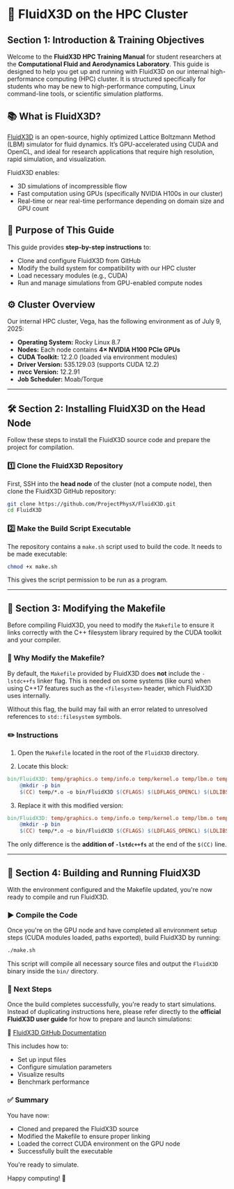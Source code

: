 
# 🚀 FluidX3D on the HPC Cluster  
## Section 1: Introduction & Training Objectives

Welcome to the **FluidX3D HPC Training Manual** for student researchers at the **Computational Fluid and Aerodynamics Laboratory**. This guide is designed to help you get up and running with FluidX3D on our internal high-performance computing (HPC) cluster. It is structured specifically for students who may be new to high-performance computing, Linux command-line tools, or scientific simulation platforms.

## 📚 What is FluidX3D?

[FluidX3D](https://github.com/ProjectPhysX/FluidX3D) is an open-source, highly optimized Lattice Boltzmann Method (LBM) simulator for fluid dynamics. It’s GPU-accelerated using CUDA and OpenCL, and ideal for research applications that require high resolution, rapid simulation, and visualization.

FluidX3D enables:

- 3D simulations of incompressible flow
- Fast computation using GPUs (specifically NVIDIA H100s in our cluster)
- Real-time or near real-time performance depending on domain size and GPU count

## 🎯 Purpose of This Guide

This guide provides **step-by-step instructions** to:

- Clone and configure FluidX3D from GitHub
- Modify the build system for compatibility with our HPC cluster
- Load necessary modules (e.g., CUDA)
- Run and manage simulations from GPU-enabled compute nodes

## ⚙️ Cluster Overview

Our internal HPC cluster, Vega, has the following environment as of July 9, 2025:

- **Operating System:** Rocky Linux 8.7  
- **Nodes:** Each node contains **4× NVIDIA H100 PCIe GPUs**  
- **CUDA Toolkit:** 12.2.0 (loaded via environment modules)  
- **Driver Version:** 535.129.03 (supports CUDA 12.2)  
- **nvcc Version:** 12.2.91  
- **Job Scheduler:** Moab/Torque  

---

## 🛠️ Section 2: Installing FluidX3D on the Head Node

Follow these steps to install the FluidX3D source code and prepare the project for compilation.

### 1️⃣ Clone the FluidX3D Repository

First, SSH into the **head node** of the cluster (not a compute node), then clone the FluidX3D GitHub repository:

```bash
git clone https://github.com/ProjectPhysX/FluidX3D.git
cd FluidX3D
```

### 2️⃣ Make the Build Script Executable

The repository contains a `make.sh` script used to build the code. It needs to be made executable:

```bash
chmod +x make.sh
```

This gives the script permission to be run as a program.

---

## 🧾 Section 3: Modifying the Makefile

Before compiling FluidX3D, you need to modify the `Makefile` to ensure it links correctly with the C++ filesystem library required by the CUDA toolkit and your compiler.

### 🔧 Why Modify the Makefile?

By default, the `Makefile` provided by FluidX3D does **not** include the `-lstdc++fs` linker flag. This is needed on some systems (like ours) when using C++17 features such as the `<filesystem>` header, which FluidX3D uses internally.

Without this flag, the build may fail with an error related to unresolved references to `std::filesystem` symbols.

### ✏️ Instructions

1. Open the `Makefile` located in the root of the `FluidX3D` directory.

2. Locate this block:

```makefile
bin/FluidX3D: temp/graphics.o temp/info.o temp/kernel.o temp/lbm.o temp/lodepng.o temp/main.o temp/setup.o temp/shapes.o make.sh
	@mkdir -p bin
	$(CC) temp/*.o -o bin/FluidX3D $(CFLAGS) $(LDFLAGS_OPENCL) $(LDLIBS_OPENCL) $(LDFLAGS_X11) $(LDLIBS_X11)
```

3. Replace it with this modified version:

```makefile
bin/FluidX3D: temp/graphics.o temp/info.o temp/kernel.o temp/lbm.o temp/lodepng.o temp/main.o temp/setup.o temp/shapes.o make.sh
	@mkdir -p bin
	$(CC) temp/*.o -o bin/FluidX3D $(CFLAGS) $(LDFLAGS_OPENCL) $(LDLIBS_OPENCL) $(LDFLAGS_X11) $(LDLIBS_X11) -lstdc++fs
```

The only difference is the **addition of `-lstdc++fs`** at the end of the `$(CC)` line.

---

## 🚦 Section 4: Building and Running FluidX3D

With the environment configured and the Makefile updated, you're now ready to compile and run FluidX3D.

### ▶️ Compile the Code

Once you're on the GPU node and have completed all environment setup steps (CUDA modules loaded, paths exported), build FluidX3D by running:

```bash
./make.sh
```

This script will compile all necessary source files and output the `FluidX3D` binary inside the `bin/` directory.

### 📘 Next Steps

Once the build completes successfully, you're ready to start simulations. Instead of duplicating instructions here, please refer directly to the **official FluidX3D user guide** for how to prepare and launch simulations:

🔗 [FluidX3D GitHub Documentation](https://github.com/ProjectPhysX/FluidX3D#usage)

This includes how to:

- Set up input files
- Configure simulation parameters
- Visualize results
- Benchmark performance

### ✅ Summary

You have now:

- Cloned and prepared the FluidX3D source
- Modified the Makefile to ensure proper linking
- Loaded the correct CUDA environment on the GPU node
- Successfully built the executable

You're ready to simulate.

Happy computing! 🎉
